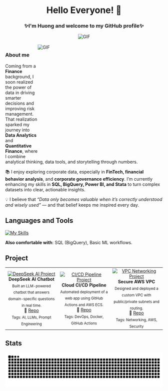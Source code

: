 <h1 align="center"> Hello Everyone! 👋</h1>

<h3 align="center">✨I'm Huong and welcome to my GitHub profile✨</h3>

<div align="center">
  <img alt="GIF" src=".github/IMG/sun.gif" width="150">
</div>

<br>

<img align="right" height="350" width="400" alt="GIF" src=".github/IMG/brain.gif" />


</div>

### About me
Coming from a **Finance** background, I soon realized the power of data in driving smarter decisions and improving risk management. That realization sparked my journey into **Data Analytics** and **Quantitative Finance**, where I combine analytical thinking, data tools, and storytelling through numbers.

📚 I enjoy exploring corporate data, especially in **FinTech, financial behavior analysis**, and **corporate governance efficiency**. I’m currently enhancing my skills in **SQL, BigQuery, Power BI, and Stata** to turn complex datasets into clear, actionable insights.

💡 I believe that *“Data only becomes valuable when it’s correctly understood and wisely used”* — and that belief keeps me inspired every day.

## Languages and Tools

[![My Skills](https://skillicons.dev/icons?i=mysql,python,figma&theme=light)](https://skillicons.dev)

**Also comfortable with**: SQL (BigQuery), Basic ML workflows.

## Project

<table>
  <tr>
    <td align="center" width="33%">
      <a href="https://github.com/maximus-soares/Projects/blob/main/AI%20Projects/Deepseek.md">
        <img src="http://learn.nextwork.org/happy_maroon_jolly_red_currant/uploads/ai-llm-deepseek_gggggggg"
             alt="DeepSeek AI Project"
             style="width:100%; height:200px; object-fit:cover;"/>
      </a>
      <br/>
      <b>DeepSeek AI Chatbot</b><br/>
      <sub>Built an LLM-powered chatbot that answers domain-specific questions in real time.</sub><br/>
      🔗 <a href="https://github.com/maximus-soares/Projects/blob/main/AI%20Projects/Deepseek.md">Repo</a>
      <br/>
      <sub>Tags: AI, LLMs, Prompt Engineering</sub>
    </td>
    <td align="center" width="33%">
      <a href="https://github.com/maximus-soares/Projects/blob/main/CICD%20Pipeline/Set%20Up%20a%20Web%20App%20in%20the%20Cloud.md">
        <img src="https://learn.nextwork.org/projects/static/aws-devops-vscode/architecture-complete.png"
             alt="CI/CD Pipeline Project"
             style="width:100%; height:200px; object-fit:cover;"/>
      </a>
      <br/>
      <b>Cloud CI/CD Pipeline</b><br/>
      <sub>Automated deployment of a web app using GitHub Actions and AWS ECS.</sub><br/>
      🔗 <a href="https://github.com/maximus-soares/Projects/blob/main/CICD%20Pipeline/Set%20Up%20a%20Web%20App%20in%20the%20Cloud.md">Repo</a>
      <br/>
      <sub>Tags: DevOps, Docker, GitHub Actions</sub>
    </td>
    <td align="center" width="33%">
      <a href="https://github.com/maximus-soares/Projects/blob/main/Networking/1%20Build%20a%20VPC.md">
        <img src="https://camo.githubusercontent.com/6b6af843159b1de02c9a7ae1908b05a29b1c2383077f1c3d38a08ac7889c81bd/687474703a2f2f6c6561726e2e6e657874776f726b2e6f72672f68617070795f6d61726f6f6e5f6a6f6c6c795f7265645f63757272616e742f75706c6f6164732f6177732d6e6574776f726b732d7670635f3266616366393237"
             alt="VPC Networking Project"
             style="width:100%; height:200px; object-fit:cover;"/>
      </a>
      <br/>
      <b>Secure AWS VPC</b><br/>
      <sub>Designed and deployed a custom VPC with public/private subnets and routing.</sub><br/>
      🔗 <a href="https://github.com/maximus-soares/Projects/blob/main/Networking/1%20Build%20a%20VPC.md">Repo</a>
      <br/>
      <sub>Tags: Networking, AWS, Security</sub>
    </td>
  </tr>
</table>



## Stats
<a href="https://github.com/huonttran#gh-light-mode-only" align="center">
  <img alt="GitHub Snake Light" src="https://github.com/huongttran/huongttran/raw/snake/github-contribution-grid-snake.svg#gh-light-mode-only" />
</a>
